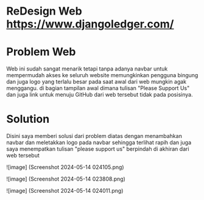 # ReDesign Web https://www.djangoledger.com/
 
# Problem Web 
Web ini sudah sangat menarik tetapi tanpa adanya navbar untuk mempermudah akses ke seluruh website memungkinkan pengguna bingung dan juga logo yang terlalu besar pada saat awal dari web mungkin agak menggangu. di bagian tampilan awal dimana tulisan "Please Support Us" dan juga link untuk menuju GitHub dari web tersebut tidak pada posisinya.

# Solution
Disini saya memberi solusi dari problem diatas dengan menambahkan navbar dan meletakkan logo pada navbar sehingga terlihat rapih dan juga saya menempatkan tulisan "please support us" berpindah di akhiran dari web tersebut

![image] (Screenshot 2024-05-14 024105.png)

![image] (Screenshot 2024-05-14 023808.png)

![image] (Screenshot 2024-05-14 024011.png)
